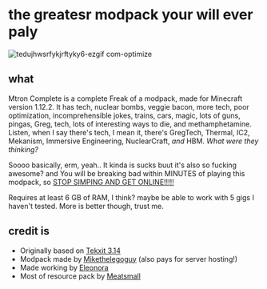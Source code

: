 # the greatesr modpack your will ever paly

![tedujhwsrfykjrftyky6-ezgif com-optimize](https://github.com/The-Bad-Breakers/mtron-complete/assets/156606246/355f6ba0-bc7e-41de-bc4a-c547fb4cd4ee)

## what

Mtron Complete is a complete Freak of a modpack, made for Minecraft version 1.12.2. It has tech, nuclear bombs, veggie bacon, more tech, poor optimization, incomprehensible jokes, trains, cars, magic, lots of guns, pingas, Greg, tech, lots of interesting ways to die, and methamphetamine.
Listen, when I say there's tech, I mean it, there's GregTech, Thermal, IC2, Mekanism, Immersive Engineering, NuclearCraft, *and* HBM. *What were they thinking?*

Soooo basically, erm, yeah.. It kinda is sucks buut it's also so fucking awesome? and You will be breaking bad within MINUTES of playing this modpack, so [STOP SIMPING AND GET ONLINE!!!!!](https://discord.gg/yqBnwPR2dR)

Requires at least 6 GB of RAM, I think? maybe be able to work with 5 gigs I haven't tested. More is better though, trust me.

## credit is

* Originally based on [Tekxit 3.14](https://www.technicpack.net/modpack/tekxit-314-official-1122.1718228)
* Modpack made by [Mikethelegoguy](https://github.com/mikethelegoguy) (also pays for server hosting!)
* Made working by [Eleonora](https://github.com/rabbitchemicals)
* Most of resource pack by [Meatsmall](https://github.com/meatsmall)